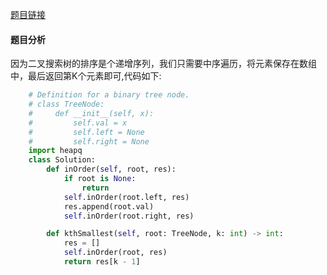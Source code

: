 [题目链接](https://leetcode-cn.com/submissions/detail/22134782/)
#### 题目分析
因为二叉搜索树的排序是个递增序列，我们只需要中序遍历，将元素保存在数组中，最后返回第K个元素即可,代码如下:
```Python
    # Definition for a binary tree node.
    # class TreeNode:
    #     def __init__(self, x):
    #         self.val = x
    #         self.left = None
    #         self.right = None
    import heapq
    class Solution:
        def inOrder(self, root, res):
            if root is None:
                return
            self.inOrder(root.left, res)
            res.append(root.val)
            self.inOrder(root.right, res)

        def kthSmallest(self, root: TreeNode, k: int) -> int:
            res = []
            self.inOrder(root, res)
            return res[k - 1]
```